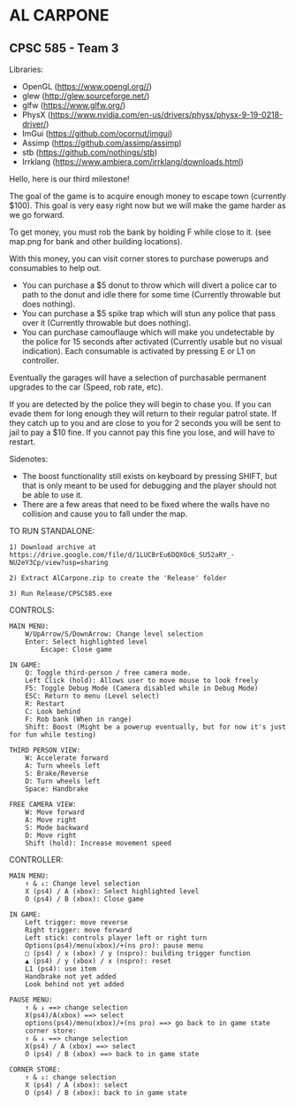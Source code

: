 # AL CARPONE
## CPSC 585 - Team 3


Libraries:
- OpenGL (https://www.opengl.org//)
- glew (http://glew.sourceforge.net/)
- glfw (https://www.glfw.org/)
- PhysX (https://www.nvidia.com/en-us/drivers/physx/physx-9-19-0218-driver/)
- ImGui (https://github.com/ocornut/imgui)
- Assimp (https://github.com/assimp/assimp)
- stb (https://github.com/nothings/stb)
- Irrklang (https://www.ambiera.com/irrklang/downloads.html)

Hello, here is our third milestone!

The goal of the game is to acquire enough money to escape town (currently $100).
This goal is very easy right now but we will make the game harder as we go forward.

To get money, you must rob the bank by holding F while close to it. (see map.png for bank and other building locations).

With this money, you can visit corner stores to purchase powerups and consumables to help out. 
- You can purchase a $5 donut to throw which will divert a police car to path to the donut and idle there for some time (Currently throwable but does nothing).
- You can purchase a $5 spike trap which will stun any police that pass over it (Currently throwable but does nothing).
- You can purchase camouflauge which will make you undetectable by the police for 15 seconds after activated (Currently usable but no visual indication).
Each consumable is activated by pressing E or L1 on controller.

Eventually the garages will have a selection of purchasable permanent upgrades to the car (Speed, rob rate, etc).

If you are detected by the police they will begin to chase you. If you can evade them for long enough they will return to their regular patrol state. If they 
catch up to you and are close to you for 2 seconds you will be sent to jail to pay a $10 fine. If you cannot pay this fine you lose, and will have to restart.

Sidenotes: 
- The boost functionality still exists on keyboard by pressing SHIFT, but that is only meant to be used for debugging and the player should not be able to use it.
- There are a few areas that need to be fixed where the walls have no collision and cause you to fall under the map. 

TO RUN STANDALONE:

	1) Download archive at https://drive.google.com/file/d/1LUCBrEu6DQXOc6_SU52aRY_-NU2eY3Cp/view?usp=sharing

	2) Extract AlCarpone.zip to create the 'Release' folder
	
	3) Run Release/CPSC585.exe
	
CONTROLS:

	MAIN MENU:
		W/UpArrow/S/DownArrow: Change level selection
		Enter: Select highlighted level
	        Escape: Close game

	IN GAME:
		Q: Toggle third-person / free camera mode.
		Left Click (hold): Allows user to move mouse to look freely
		F5: Toggle Debug Mode (Camera disabled while in Debug Mode)
		ESC: Return to menu (Level select)
		R: Restart 
		C: Look behind
		F: Rob bank (When in range)
		Shift: Boost (Might be a powerup eventually, but for now it's just for fun while testing)

	THIRD PERSON VIEW:
		W: Accelerate forward
		A: Turn wheels left
		S: Brake/Reverse
		D: Turn wheels left
		Space: Handbrake

	FREE CAMERA VIEW:
		W: Move forward
		A: Move right
		S: Mode backward
		D: Move right
		Shift (hold): Increase movement speed

CONTROLLER:

	MAIN MENU:
		↑ & ↓: Change level selection
		X (ps4) / A (xbox): Select highlighted level
		O (ps4) / B (xbox): Close game
	
	IN GAME:
		Left trigger: move reverse
		Right trigger: move forward
		Left stick: controls player left or right turn
		Options(ps4)/menu(xbox)/+(ns pro): pause menu
		□ (ps4) / x (xbox) / y (nspro): building trigger function
		▲ (ps4) / y (xbox) / x (nspro): reset
		L1 (ps4): use item
		Handbrake not yet added
		Look behind not yet added
		
	PAUSE MENU:
		↑ & ↓ ==> change selection
		X(ps4)/A(xbox) ==> select
		options(ps4)/menu(xbox)/+(ns pro) ==> go back to in game state
		corner store:
		↑ & ↓ ==> change selection
		X(ps4) / A (xbox) ==> select
		O (ps4) / B (xbox) ==> back to in game state
	
	CORNER STORE:
		↑ & ↓: change selection
		X (ps4) / A (xbox): select
		O (ps4) / B (xbox): back to in game state
		
	
